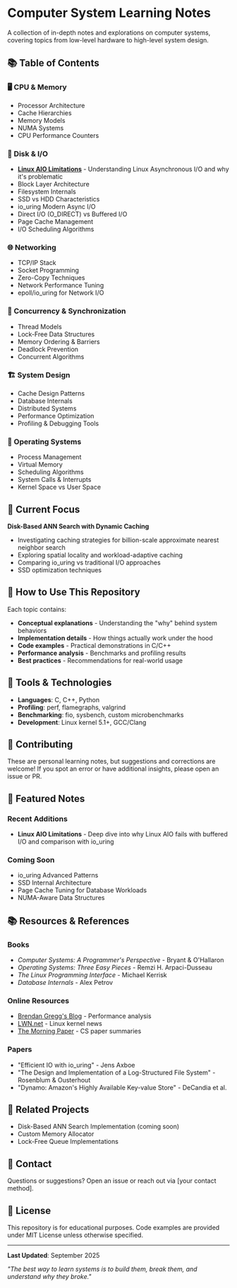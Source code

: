 # Computer System Learning Notes

A collection of in-depth notes and explorations on computer systems, covering topics from low-level hardware to high-level system design.

## 📚 Table of Contents

### 🖥️ CPU & Memory
- Processor Architecture
- Cache Hierarchies
- Memory Models
- NUMA Systems
- CPU Performance Counters

### 💾 Disk & I/O
- **[Linux AIO Limitations](./disk-io/linux-aio-limitations.md)** - Understanding Linux Asynchronous I/O and why it's problematic
- Block Layer Architecture
- Filesystem Internals
- SSD vs HDD Characteristics
- io_uring Modern Async I/O
- Direct I/O (O_DIRECT) vs Buffered I/O
- Page Cache Management
- I/O Scheduling Algorithms

### 🌐 Networking
- TCP/IP Stack
- Socket Programming
- Zero-Copy Techniques
- Network Performance Tuning
- epoll/io_uring for Network I/O

### 🔄 Concurrency & Synchronization
- Thread Models
- Lock-Free Data Structures
- Memory Ordering & Barriers
- Deadlock Prevention
- Concurrent Algorithms

### 🏗️ System Design
- Cache Design Patterns
- Database Internals
- Distributed Systems
- Performance Optimization
- Profiling & Debugging Tools

### 🔧 Operating Systems
- Process Management
- Virtual Memory
- Scheduling Algorithms
- System Calls & Interrupts
- Kernel Space vs User Space

## 🎯 Current Focus

**Disk-Based ANN Search with Dynamic Caching**
- Investigating caching strategies for billion-scale approximate nearest neighbor search
- Exploring spatial locality and workload-adaptive caching
- Comparing io_uring vs traditional I/O approaches
- SSD optimization techniques

## 📖 How to Use This Repository

Each topic contains:
- **Conceptual explanations** - Understanding the "why" behind system behaviors
- **Implementation details** - How things actually work under the hood
- **Code examples** - Practical demonstrations in C/C++
- **Performance analysis** - Benchmarks and profiling results
- **Best practices** - Recommendations for real-world usage

## 🔨 Tools & Technologies

- **Languages**: C, C++, Python
- **Profiling**: perf, flamegraphs, valgrind
- **Benchmarking**: fio, sysbench, custom microbenchmarks
- **Development**: Linux kernel 5.1+, GCC/Clang

## 📝 Contributing

These are personal learning notes, but suggestions and corrections are welcome! If you spot an error or have additional insights, please open an issue or PR.

## 🌟 Featured Notes

### Recent Additions
- **Linux AIO Limitations** - Deep dive into why Linux AIO fails with buffered I/O and comparison with io_uring

### Coming Soon
- io_uring Advanced Patterns
- SSD Internal Architecture
- Page Cache Tuning for Database Workloads
- NUMA-Aware Data Structures

## 📚 Resources & References

### Books
- *Computer Systems: A Programmer's Perspective* - Bryant & O'Hallaron
- *Operating Systems: Three Easy Pieces* - Remzi H. Arpaci-Dusseau
- *The Linux Programming Interface* - Michael Kerrisk
- *Database Internals* - Alex Petrov

### Online Resources
- [Brendan Gregg's Blog](https://www.brendangregg.com/) - Performance analysis
- [LWN.net](https://lwn.net/) - Linux kernel news
- [The Morning Paper](https://blog.acolyer.org/) - CS paper summaries

### Papers
- "Efficient IO with io_uring" - Jens Axboe
- "The Design and Implementation of a Log-Structured File System" - Rosenblum & Ousterhout
- "Dynamo: Amazon's Highly Available Key-value Store" - DeCandia et al.

## 🔗 Related Projects

- Disk-Based ANN Search Implementation (coming soon)
- Custom Memory Allocator
- Lock-Free Queue Implementations

## 📧 Contact

Questions or suggestions? Open an issue or reach out via [your contact method].

## 📄 License

This repository is for educational purposes. Code examples are provided under MIT License unless otherwise specified.

---

**Last Updated**: September 2025

*"The best way to learn systems is to build them, break them, and understand why they broke."*
